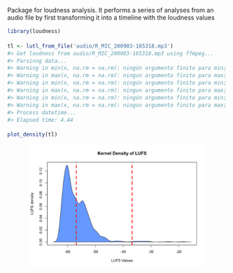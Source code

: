 Package for loudness analysis. It performs a series of analyses from an
audio file by first transforming it into a timeline with the loudness
values

``` r
library(loudness)

tl <- lutl_from_file('audio/R_MIC_200903-165318.mp3')
#> Get loudness from audio/R_MIC_200903-165318.mp3 using ffmpeg... 
#> Parsinng data...
#> Warning in min(x, na.rm = na.rm): ningún argumento finito para min; retornando Inf
#> Warning in max(x, na.rm = na.rm): ningun argumento finito para max; retornando -Inf
#> Warning in min(x, na.rm = na.rm): ningún argumento finito para min; retornando Inf
#> Warning in max(x, na.rm = na.rm): ningun argumento finito para max; retornando -Inf
#> Warning in min(x, na.rm = na.rm): ningún argumento finito para min; retornando Inf
#> Warning in max(x, na.rm = na.rm): ningun argumento finito para max; retornando -Inf
#> Process datetime... 
#> Elapsed time: 4.44

plot_density(tl)
```

<img src="man/figures/README-density_plot-1.png" width="80%" style="display: block; margin: auto;" />
